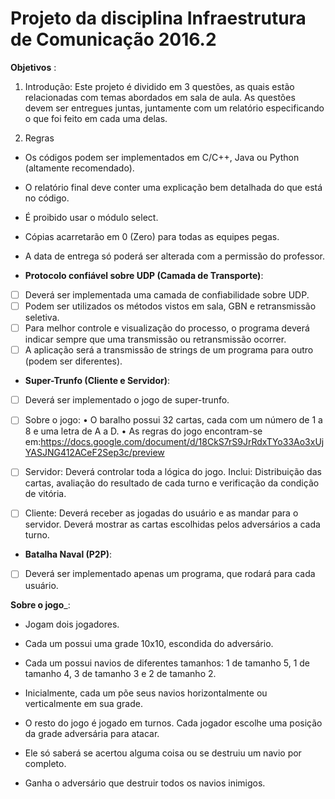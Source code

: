 # Projeto da disciplina Infraestrutura de Comunicação 2016.2
__Objetivos__ :

1. Introdução:
Este projeto é dividido em 3 questões, as quais estão relacionadas com
temas abordados em sala de aula. As questões devem ser entregues juntas,
juntamente com um relatório especificando o que foi feito em cada uma delas.

2. Regras
- Os códigos podem ser implementados em C/C++, Java ou Python (altamente recomendado).
- O relatório final deve conter uma explicação bem detalhada do que está no código.
- É proibido usar o módulo select.
- Cópias acarretarão em 0 (Zero) para todas as equipes pegas.
- A data de entrega só poderá ser alterada com a permissão do professor.

- __Protocolo confiável sobre UDP (Camada de Transporte)__:

- [ ] Deverá ser implementada uma camada de confiabilidade sobre UDP.
- [ ] Podem ser utilizados os métodos vistos em sala, GBN e retransmissão seletiva.
- [ ] Para melhor controle e visualização do processo, o programa deverá indicar sempre que uma transmissão ou retransmissão ocorrer.
- [ ] A aplicação será a transmissão de strings de um programa para outro (podem ser diferentes).

- __Super-Trunfo (Cliente e Servidor)__:

- [ ] Deverá ser implementado o jogo de super-trunfo.

- [ ] Sobre o jogo:
• O baralho possui 32 cartas, cada com um número de 1 a 8 e uma letra de A a D.
• As regras do jogo encontram-se em:https://docs.google.com/document/d/18CkS7rS9JrRdxTYo33Ao3xUjYASJNG412ACeF2Sep3c/preview
- [ ] Servidor: Deverá controlar toda a lógica do jogo. Inclui: Distribuição das cartas, avaliação do resultado de cada turno e verificação da condição de vitória.
- [ ] Cliente: Deverá receber as jogadas do usuário e as mandar para o servidor. Deverá mostrar as cartas escolhidas pelos adversários a cada turno.

- __Batalha Naval (P2P)__:

- [ ] Deverá ser implementado apenas um programa, que rodará para cada usuário.
 
__Sobre o jogo___:

- Jogam dois jogadores.

- Cada um possui uma grade 10x10, escondida do adversário.

- Cada um possui navios de diferentes tamanhos: 1 de tamanho 5, 1 de tamanho 4, 3 de tamanho 3 e 2 de tamanho 2.

- Inicialmente, cada um põe seus navios horizontalmente ou verticalmente em sua grade.

- O resto do jogo é jogado em turnos. Cada jogador escolhe uma posição da grade adversária para atacar.

- Ele só saberá se acertou alguma coisa ou se destruiu um navio por completo.

- Ganha o adversário que destruir todos os navios inimigos.
